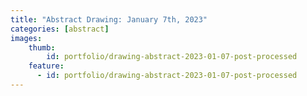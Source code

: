 ```yaml
---
title: "Abstract Drawing: January 7th, 2023"
categories: [abstract]
images:
    thumb:
        id: portfolio/drawing-abstract-2023-01-07-post-processed
    feature:
      - id: portfolio/drawing-abstract-2023-01-07-post-processed
---
```

